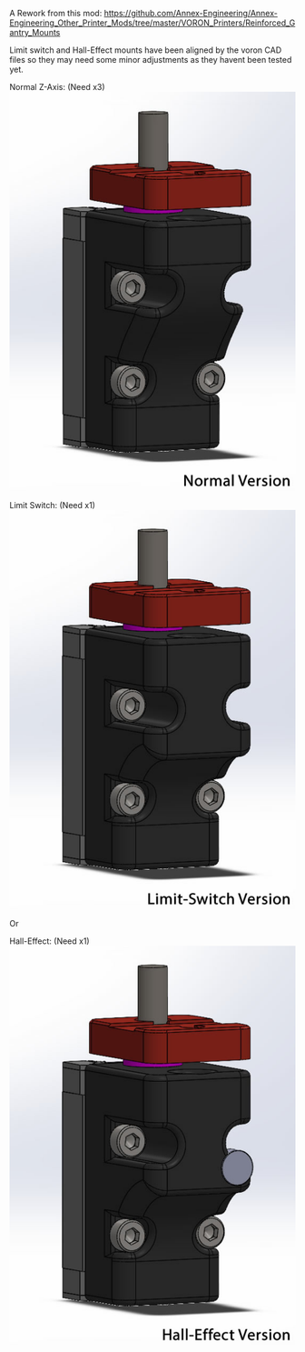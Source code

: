 A Rework from this mod:
https://github.com/Annex-Engineering/Annex-Engineering_Other_Printer_Mods/tree/master/VORON_Printers/Reinforced_Gantry_Mounts

Limit switch and Hall-Effect mounts have been aligned by the voron CAD files so they may need some minor adjustments as they havent been tested yet.

Normal Z-Axis: (Need x3)<br>
![](https://github.com/S95Sedan/Voron-Stuff/blob/main/Reinforced_Gantry_Mounts/Images/image_01.jpg)

Limit Switch: (Need x1)<br>
![](https://github.com/S95Sedan/Voron-Stuff/blob/main/Reinforced_Gantry_Mounts/Images/image_02.jpg)

Or

Hall-Effect: (Need x1)<br>
![](https://github.com/S95Sedan/Voron-Stuff/blob/main/Reinforced_Gantry_Mounts/Images/image_03.jpg)
